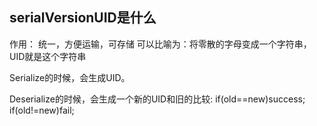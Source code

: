 
## serialVersionUID是什么

作用： 统一，方便运输，可存储
可以比喻为：将零散的字母变成一个字符串，UID就是这个字符串

Serialize的时候，会生成UID。

Deserialize的时候，会生成一个新的UID和旧的比较:
if(old==new)success; if(old!=new)fail;

